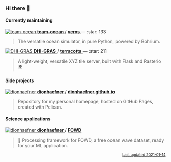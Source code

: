 ### Hi there :wave:


#### Currently maintaining



<a href="https://api.github.com/users/team-ocean">
<img src="https://avatars3.githubusercontent.com/u/57774860?v=4&s=16" alt="team-ocean">
<b>team-ocean</b>
</a>
/
<a href="stats['html_url']">
<b>veros</b>
</a>
 — :star: 133

> The versatile ocean simulator, in pure Python, powered by Bohrium.



<a href="https://api.github.com/users/DHI-GRAS">
<img src="https://avatars2.githubusercontent.com/u/14074266?v=4&s=16" alt="DHI-GRAS">
<b>DHI-GRAS</b>
</a>
/
<a href="stats['html_url']">
<b>terracotta</b>
</a>
 — :star: 211

> A light-weight, versatile XYZ tile server, built with Flask and Rasterio :earth_africa:



#### Side projects



<a href="https://api.github.com/users/dionhaefner">
<img src="https://avatars0.githubusercontent.com/u/11994217?v=4&s=16" alt="dionhaefner">
<b>dionhaefner</b>
</a>
/
<a href="stats['html_url']">
<b>dionhaefner.github.io</b>
</a>


> Repository for my personal homepage, hosted on GitHub Pages, created with Pelican.



#### Science applications



<a href="https://api.github.com/users/dionhaefner">
<img src="https://avatars0.githubusercontent.com/u/11994217?v=4&s=16" alt="dionhaefner">
<b>dionhaefner</b>
</a>
/
<a href="stats['html_url']">
<b>FOWD</b>
</a>


> :ocean: Processing framework for FOWD, a free ocean wave dataset, ready for your ML application.




<p align="right">
<sub>
<a href="(https://github.com/dionhaefner/dionhaefner">Last updated 2021-01-14
</sub>
</p>